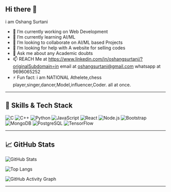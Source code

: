 ## Hi there 👋
i am Oshang Surtani

- 🔭 I’m currently working on Web Development
- 🌱 I’m currently learning AI/ML
- 👯 I’m looking to collaborate on AI/ML based Projects
- 🤔 I’m looking for help with A website for selling codes
- 💬 Ask me about any Academic doubts
- 📫 REACH Me at https://www.linkedin.com/in/oshangsurtani/?originalSubdomain=in
email at oshangsurtani@gmail.com
whatsapp at 9696065252
- ⚡ Fun fact: i am NATIONAL Athelete,chess player,singer,dancer,Model,influencer,Coder. all at once.


---

## 🚀 Skills & Tech Stack

![C](https://img.shields.io/badge/C-00599C?style=flat-square&logo=c&logoColor=white)
![C++](https://img.shields.io/badge/C%2B%2B-00599C?style=flat-square&logo=c%2B%2B&logoColor=white)
![Python](https://img.shields.io/badge/Python-3776AB?style=flat-square&logo=python&logoColor=white)
![JavaScript](https://img.shields.io/badge/JavaScript-F7DF1E?style=flat-square&logo=javascript&logoColor=black)
![React](https://img.shields.io/badge/React-61DAFB?style=flat-square&logo=react&logoColor=black)
![Node.js](https://img.shields.io/badge/Node.js-339933?style=flat-square&logo=node.js&logoColor=white)
![Bootstrap](https://img.shields.io/badge/Bootstrap-563D7C?style=flat-square&logo=bootstrap&logoColor=white)
![MongoDB](https://img.shields.io/badge/MongoDB-4EA94B?style=flat-square&logo=mongodb&logoColor=white)
![PostgreSQL](https://img.shields.io/badge/PostgreSQL-336791?style=flat-square&logo=postgresql&logoColor=white)
![TensorFlow](https://img.shields.io/badge/TensorFlow-FF6F00?style=flat-square&logo=tensorflow&logoColor=white)

---

## 📈 GitHub Stats

![GitHub Stats](https://github-readme-stats.vercel.app/api?username=Oshangsurtani&show_icons=true&theme=radical)

![Top Langs](https://github-readme-stats.vercel.app/api/top-langs/?username=Oshangsurtani&layout=compact&theme=tokyonight)

![GitHub Activity Graph](https://github-readme-activity-graph.cyclic.app/graph?username=Oshangsurtani&theme=react-dark)

---
<!--
**Oshangsurtani/Oshangsurtani** is a ✨ _special_ ✨ repository because its `README.md` (this file) appears on your GitHub profile.

Here are some ideas to get you started:

